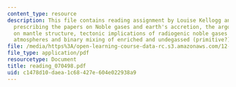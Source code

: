 ```yaml
---
content_type: resource
description: This file contains reading assignment by Louise Kellogg and Stein Jacobsen
  prescribing the papers on Noble gases and earth's accretion, the argon contraints
  on mantle structure, tectonic implications of radiogenic noble gases in planetary
  atmospheres and binary mixing of enriched and undegassed (primitive?) mantle components.
file: /media/https%3A/open-learning-course-data-rc.s3.amazonaws.com/12-570-seminar-in-geophysics-mantle-convection-spring-1998/c1478d10daea1c68427e604e022938a9_reading_070498.pdf
file_type: application/pdf
resourcetype: Document
title: reading_070498.pdf
uid: c1478d10-daea-1c68-427e-604e022938a9
---
```

